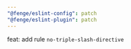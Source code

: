 ```yaml
---
"@fenge/eslint-config": patch
"@fenge/eslint-plugin": patch
---
```


feat: add rule `no-triple-slash-directive`
